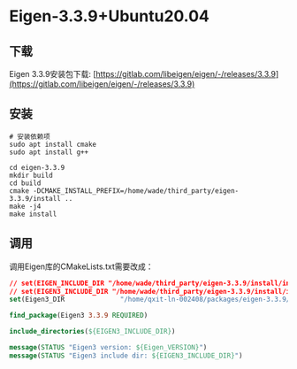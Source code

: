 # Eigen-3.3.9+Ubuntu20.04

## 下载

Eigen 3.3.9安装包下载: [https://gitlab.com/libeigen/eigen/-/releases/3.3.9](https://gitlab.com/libeigen/eigen/-/releases/3.3.9)

## 安装

```shell
# 安装依赖项
sudo apt install cmake
sudo apt install g++

cd eigen-3.3.9
mkdir build
cd build
cmake -DCMAKE_INSTALL_PREFIX=/home/wade/third_party/eigen-3.3.9/install ..
make -j4
make install
```

## 调用

调用Eigen库的CMakeLists.txt需要改成：

```cmake
// set(EIGEN_INCLUDE_DIR "/home/wade/third_party/eigen-3.3.9/install/include/eigen3")
// set(EIGEN3_INCLUDE_DIR "/home/wade/third_party/eigen-3.3.9/install/include/eigen3")
set(Eigen3_DIR   	        "/home/qxit-ln-002408/packages/eigen-3.3.9/install/share/eigen3/cmake")

find_package(Eigen3 3.3.9 REQUIRED)

include_directories(${EIGEN3_INCLUDE_DIR})

message(STATUS "Eigen3 version: ${Eigen_VERSION}")
message(STATUS "Eigen3 include dir: ${EIGEN3_INCLUDE_DIR}")
```